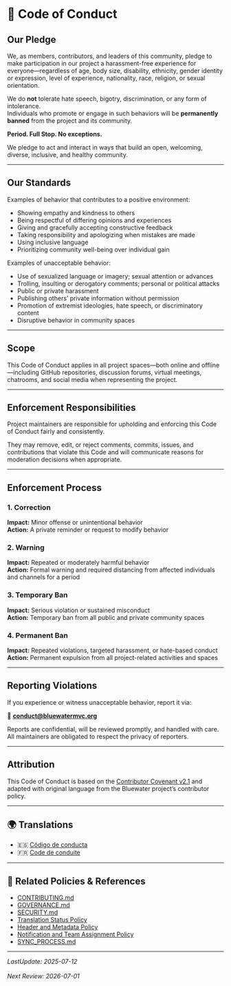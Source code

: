 # 🌊 Code of Conduct

## Our Pledge

We, as members, contributors, and leaders of this community, pledge to make participation in our project a harassment-free experience for everyone—regardless of age, body size, disability, ethnicity, gender identity or expression, level of experience, nationality, race, religion, or sexual orientation.

We do **not** tolerate hate speech, bigotry, discrimination, or any form of intolerance.  
Individuals who promote or engage in such behaviors will be **permanently banned** from the project and its community.

**Period. Full Stop. No exceptions.**

We pledge to act and interact in ways that build an open, welcoming, diverse, inclusive, and healthy community.

---

## Our Standards

Examples of behavior that contributes to a positive environment:
- Showing empathy and kindness to others  
- Being respectful of differing opinions and experiences  
- Giving and gracefully accepting constructive feedback  
- Taking responsibility and apologizing when mistakes are made  
- Using inclusive language  
- Prioritizing community well-being over individual gain

Examples of unacceptable behavior:
- Use of sexualized language or imagery; sexual attention or advances  
- Trolling, insulting or derogatory comments; personal or political attacks  
- Public or private harassment  
- Publishing others’ private information without permission  
- Promotion of extremist ideologies, hate speech, or discriminatory content  
- Disruptive behavior in community spaces

---

## Scope

This Code of Conduct applies in all project spaces—both online and offline—including GitHub repositories, discussion forums, virtual meetings, chatrooms, and social media when representing the project.

---

## Enforcement Responsibilities

Project maintainers are responsible for upholding and enforcing this Code of Conduct fairly and consistently.

They may remove, edit, or reject comments, commits, issues, and contributions that violate this Code and will communicate reasons for moderation decisions when appropriate.

---

## Enforcement Process

### 1. Correction  
**Impact:** Minor offense or unintentional behavior  
**Action:** A private reminder or request to modify behavior

### 2. Warning  
**Impact:** Repeated or moderately harmful behavior  
**Action:** Formal warning and required distancing from affected individuals and channels for a period

### 3. Temporary Ban  
**Impact:** Serious violation or sustained misconduct  
**Action:** Temporary ban from all public and private community spaces

### 4. Permanent Ban  
**Impact:** Repeated violations, targeted harassment, or hate-based conduct  
**Action:** Permanent expulsion from all project-related activities and spaces

---

## Reporting Violations

If you experience or witness unacceptable behavior, report it via:

📧 **[conduct@bluewatermvc.org](mailto:conduct@bluewatermvc.org)**  

Reports are confidential, will be reviewed promptly, and handled with care.  
All maintainers are obligated to respect the privacy of reporters.

---

## Attribution

This Code of Conduct is based on the [Contributor Covenant v2.1](https://www.contributor-covenant.org/version/2/1/code_of_conduct.html) and adapted with original language from the Bluewater project’s contributor policy.

---

## 🌍 Translations

- 🇪🇸 [Código de conducta](../docs/es/código-de-conducta.md)  
- 🇫🇷 [Code de conduite](../docs/fr/code-de-conduite.md)

---

## 🔗 Related Policies & References

- [CONTRIBUTING.md](./CONTRIBUTING.md)  
- [GOVERNANCE.md](./GOVERNANCE.md)  
- [SECURITY.md](./SECURITY.md)  
- [Translation Status Policy](/docs/en/architecture/translation-status-policy.md)  
- [Header and Metadata Policy](/docs/en/architecture/header-policy.md)  
- [Notification and Team Assignment Policy](/docs/en/architecture/notification-policy.md)  
- [SYNC_PROCESS.md](./SYNC_PROCESS.md)

---

_LastUpdate: 2025-07-12_<br>  
_Next Review: 2026-07-01_
```
